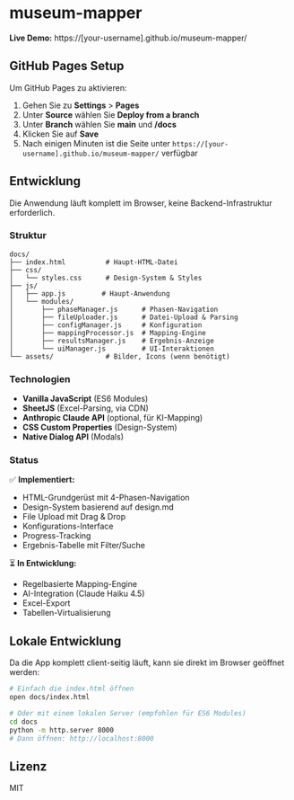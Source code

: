 # museum-mapper

**Live Demo:** https://[your-username].github.io/museum-mapper/

## GitHub Pages Setup

Um GitHub Pages zu aktivieren:

1. Gehen Sie zu **Settings** > **Pages**
2. Unter **Source** wählen Sie **Deploy from a branch**
3. Unter **Branch** wählen Sie **main** und **/docs**
4. Klicken Sie auf **Save**
5. Nach einigen Minuten ist die Seite unter `https://[your-username].github.io/museum-mapper/` verfügbar

## Entwicklung

Die Anwendung läuft komplett im Browser, keine Backend-Infrastruktur erforderlich.

### Struktur

```
docs/
├── index.html          # Haupt-HTML-Datei
├── css/
│   └── styles.css      # Design-System & Styles
├── js/
│   ├── app.js         # Haupt-Anwendung
│   └── modules/
│       ├── phaseManager.js      # Phasen-Navigation
│       ├── fileUploader.js      # Datei-Upload & Parsing
│       ├── configManager.js     # Konfiguration
│       ├── mappingProcessor.js  # Mapping-Engine
│       ├── resultsManager.js    # Ergebnis-Anzeige
│       └── uiManager.js         # UI-Interaktionen
└── assets/             # Bilder, Icons (wenn benötigt)
```

### Technologien

- **Vanilla JavaScript** (ES6 Modules)
- **SheetJS** (Excel-Parsing, via CDN)
- **Anthropic Claude API** (optional, für KI-Mapping)
- **CSS Custom Properties** (Design-System)
- **Native Dialog API** (Modals)

### Status

✅ **Implementiert:**
- HTML-Grundgerüst mit 4-Phasen-Navigation
- Design-System basierend auf design.md
- File Upload mit Drag & Drop
- Konfigurations-Interface
- Progress-Tracking
- Ergebnis-Tabelle mit Filter/Suche

⏳ **In Entwicklung:**
- Regelbasierte Mapping-Engine
- AI-Integration (Claude Haiku 4.5)
- Excel-Export
- Tabellen-Virtualisierung

## Lokale Entwicklung

Da die App komplett client-seitig läuft, kann sie direkt im Browser geöffnet werden:

```bash
# Einfach die index.html öffnen
open docs/index.html

# Oder mit einem lokalen Server (empfohlen für ES6 Modules)
cd docs
python -m http.server 8000
# Dann öffnen: http://localhost:8000
```

## Lizenz

MIT
